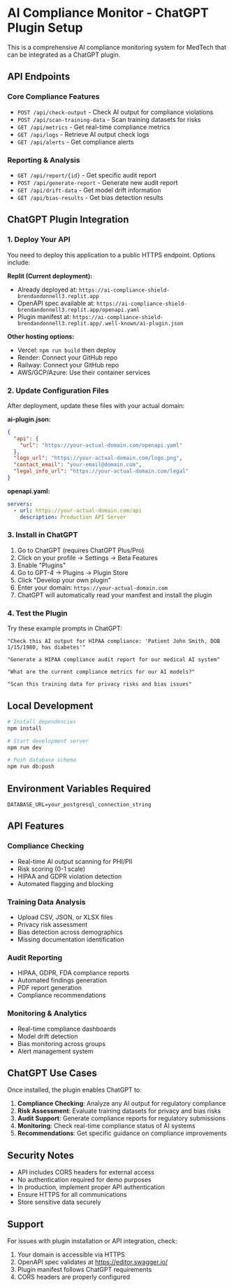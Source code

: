 # AI Compliance Monitor - ChatGPT Plugin Setup

This is a comprehensive AI compliance monitoring system for MedTech that can be integrated as a ChatGPT plugin.

## API Endpoints

### Core Compliance Features
- `POST /api/check-output` - Check AI output for compliance violations
- `POST /api/scan-training-data` - Scan training datasets for risks
- `GET /api/metrics` - Get real-time compliance metrics
- `GET /api/logs` - Retrieve AI output check logs
- `GET /api/alerts` - Get compliance alerts

### Reporting & Analysis
- `GET /api/report/{id}` - Get specific audit report
- `POST /api/generate-report` - Generate new audit report
- `GET /api/drift-data` - Get model drift information
- `GET /api/bias-results` - Get bias detection results

## ChatGPT Plugin Integration

### 1. Deploy Your API

You need to deploy this application to a public HTTPS endpoint. Options include:

**Replit (Current deployment):**
- Already deployed at: `https://ai-compliance-shield-brendandonnell3.replit.app`
- OpenAPI spec available at: `https://ai-compliance-shield-brendandonnell3.replit.app/openapi.yaml`
- Plugin manifest at: `https://ai-compliance-shield-brendandonnell3.replit.app/.well-known/ai-plugin.json`

**Other hosting options:**
- Vercel: `npm run build` then deploy
- Render: Connect your GitHub repo
- Railway: Connect your GitHub repo
- AWS/GCP/Azure: Use their container services

### 2. Update Configuration Files

After deployment, update these files with your actual domain:

**ai-plugin.json:**
```json
{
  "api": {
    "url": "https://your-actual-domain.com/openapi.yaml"
  },
  "logo_url": "https://your-actual-domain.com/logo.png",
  "contact_email": "your-email@domain.com",
  "legal_info_url": "https://your-actual-domain.com/legal"
}
```

**openapi.yaml:**
```yaml
servers:
  - url: https://your-actual-domain.com/api
    description: Production API Server
```

### 3. Install in ChatGPT

1. Go to ChatGPT (requires ChatGPT Plus/Pro)
2. Click on your profile → Settings → Beta Features
3. Enable "Plugins"
4. Go to GPT-4 → Plugins → Plugin Store
5. Click "Develop your own plugin"
6. Enter your domain: `https://your-actual-domain.com`
7. ChatGPT will automatically read your manifest and install the plugin

### 4. Test the Plugin

Try these example prompts in ChatGPT:

```
"Check this AI output for HIPAA compliance: 'Patient John Smith, DOB 1/15/1980, has diabetes'"

"Generate a HIPAA compliance audit report for our medical AI system"

"What are the current compliance metrics for our AI models?"

"Scan this training data for privacy risks and bias issues"
```

## Local Development

```bash
# Install dependencies
npm install

# Start development server
npm run dev

# Push database schema
npm run db:push
```

## Environment Variables Required

```env
DATABASE_URL=your_postgresql_connection_string
```

## API Features

### Compliance Checking
- Real-time AI output scanning for PHI/PII
- Risk scoring (0-1 scale)
- HIPAA and GDPR violation detection
- Automated flagging and blocking

### Training Data Analysis
- Upload CSV, JSON, or XLSX files
- Privacy risk assessment
- Bias detection across demographics
- Missing documentation identification

### Audit Reporting
- HIPAA, GDPR, FDA compliance reports
- Automated findings generation
- PDF report generation
- Compliance recommendations

### Monitoring & Analytics
- Real-time compliance dashboards
- Model drift detection
- Bias monitoring across groups
- Alert management system

## ChatGPT Use Cases

Once installed, the plugin enables ChatGPT to:

1. **Compliance Checking**: Analyze any AI output for regulatory compliance
2. **Risk Assessment**: Evaluate training datasets for privacy and bias risks
3. **Audit Support**: Generate compliance reports for regulatory submissions
4. **Monitoring**: Check real-time compliance status of AI systems
5. **Recommendations**: Get specific guidance on compliance improvements

## Security Notes

- API includes CORS headers for external access
- No authentication required for demo purposes
- In production, implement proper API authentication
- Ensure HTTPS for all communications
- Store sensitive data securely

## Support

For issues with plugin installation or API integration, check:
1. Your domain is accessible via HTTPS
2. OpenAPI spec validates at https://editor.swagger.io/
3. Plugin manifest follows ChatGPT requirements
4. CORS headers are properly configured